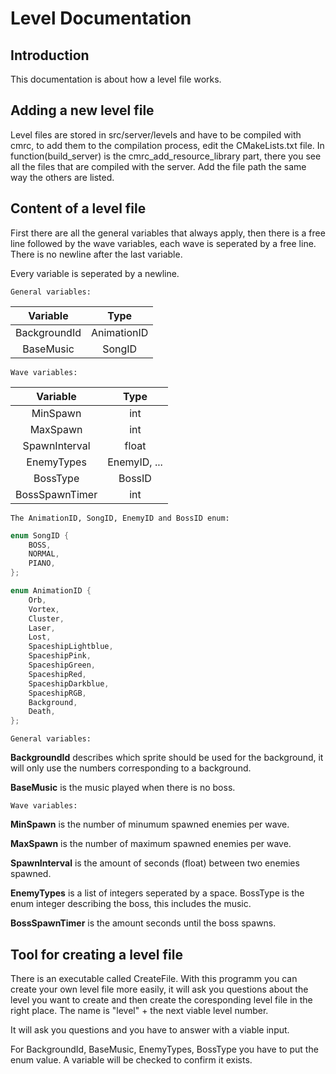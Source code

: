 # Level Documentation

## Introduction
This documentation is about how a level file works.

## Adding a new level file
Level files are stored in src/server/levels and have to be compiled with cmrc, to add them to the compilation process, edit the CMakeLists.txt file. In function(build_server) is the cmrc_add_resource_library part, there you see all the files that are compiled with the server. Add the file path the same way the others are listed.

## Content of a level file
First there are all the general variables that always apply, then there is a free line followed by the wave variables, each wave is seperated by a free line. There is no newline after the last variable.

Every variable is seperated by a newline.

    General variables:
|Variable|Type|
| :-: | :-: |
|BackgroundId|AnimationID|
|BaseMusic|SongID|

    Wave variables:

|Variable|Type|
| :-: | :-: |
|MinSpawn|int|
|MaxSpawn|int|
|SpawnInterval|float
|EnemyTypes|EnemyID, ...|
|BossType|BossID|
|BossSpawnTimer|int|

    The AnimationID, SongID, EnemyID and BossID enum:
```c++
enum SongID {
    BOSS,
    NORMAL,
    PIANO,
};

enum AnimationID {
    Orb,
    Vortex,
    Cluster,
    Laser,
    Lost,
    SpaceshipLightblue,
    SpaceshipPink,
    SpaceshipGreen,
    SpaceshipRed,
    SpaceshipDarkblue,
    SpaceshipRGB,
    Background,
    Death,
};
```

    General variables:

**BackgroundId** describes which sprite should be used for the background, it will only use the numbers corresponding to a background.

**BaseMusic** is the music played when there is no boss.

    Wave variables:

**MinSpawn** is the number of minumum spawned enemies per wave.

**MaxSpawn** is the number of maximum spawned enemies per wave.

**SpawnInterval** is the amount of seconds (float) between two enemies spawned.

**EnemyTypes** is a list of integers seperated by a space.
BossType is the enum integer describing the boss, this includes the music.

**BossSpawnTimer** is the amount seconds until the boss spawns.

<!-- ## Implemented Enemys and Bosses -->

## Tool for creating a level file
There is an executable called CreateFile. With this programm you can create your own level file more easily, it will ask you questions about the level you want to create and then create the coresponding level file in the right place. The name is "level" + the next viable level number.

It will ask you questions and you have to answer with a viable input.

For BackgroundId, BaseMusic, EnemyTypes, BossType you have to put the enum value. A variable will be checked to confirm it exists.